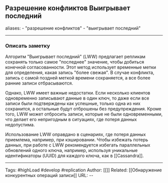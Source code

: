 ## Разрешение конфликтов Выигрывает последний
aliases: 
	- "разрешение конфликтов"
	- "выигрывает последний"

---

### Описать заметку 

Алгоритм "Выигрывает последний" (LWW) предлагает репликам сохранять только самое "последнее" значение, чтобы добиться конечной согласованности. Этот метод использует временные метки для определения, какая запись "более свежая". В случае конфликта, запись с самой поздней меткой времени сохраняется, а все более ранние записи отбрасываются.

Однако, LWW имеет важные недостатки. Если несколько клиентов одновременно записывают данные в один ключ, то даже если все записи были подтверждены как успешные, только одна из них сохранится, а остальные будут отброшены без предупреждения. Кроме того, LWW может отбросить записи, которые не были одновременными, что делает его непригодным в ситуациях, где потеря данных недопустима.

Использование LWW оправдано в сценариях, где потеря данных приемлема, например, при кэшировании. Чтобы избежать потерь данных, при работе с LWW рекомендуется избегать параллельных обновлений одного ключа, например, используя уникальные идентификаторы (UUID) для каждого ключа, как в [[Cassandra]].

---
Tags: #highLoad #develop #replication
Author: [[]]
Related: [[Обнаружение конкурентных операций записи]]
URL: -- 
